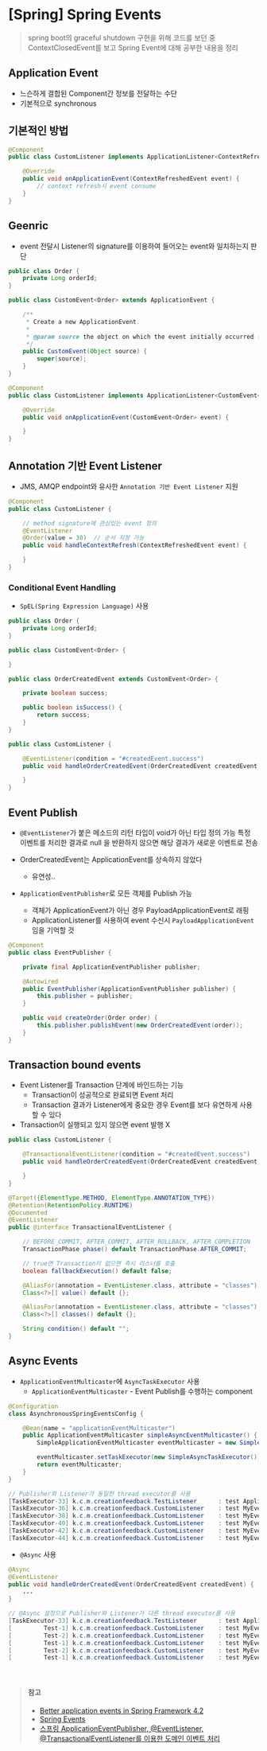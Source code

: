 # [Spring] Spring Events
> spring boot의 graceful shutdown 구현을 위해 코드를 보던 중 ContextClosedEvent를 보고 Spring Event에 대해 공부한 내용을 정리 


## Application Event
* 느슨하게 결합된 Component간 정보를 전달하는 수단
* 기본적으로 synchronous


## 기본적인 방법
```java 
@Component
public class CustomListener implements ApplicationListener<ContextRefreshedEvent> {

    @Override
    public void onApplicationEvent(ContextRefreshedEvent event) {
        // context refresh시 event consume
    }
}
```


## Geenric
* event 전달시 Listener의 signature를 이용하여 들어오는 event와 일치하는지 판단

```java
public class Order {
    private Long orderId;
}

public class CustomEvent<Order> extends ApplicationEvent {

    /**
     * Create a new ApplicationEvent.
     *
     * @param source the object on which the event initially occurred (never {@code null})
     */
    public CustomEvent(Object source) {
        super(source);
    }
}

@Component
public class CustomListener implements ApplicationListener<CustomEvent<Order>> {

    @Override
    public void onApplicationEvent(CustomEvent<Order> event) {

    }
}
```


## Annotation 기반 Event Listener
* JMS, AMQP endpoint와 유사한 `Annotation 기반 Event Listener` 지원
```java
@Component
public class CustomListener {

    // method signature에 관심있는 event 정의
    @EventListener
    @Order(value = 30)  // 순서 지정 가능
    public void handleContextRefresh(ContextRefreshedEvent event) {

    }
}
```

 
### Conditional Event Handling
* `SpEL(Spring Expression Language)` 사용
```java
public class Order {
    private Long orderId;
}

public class CustomEvent<Order> {

}

public class OrderCreatedEvent extends CustomEvent<Order> {

    private boolean success;

    public boolean isSuccess() {
        return success;
    }
}

public class CustomListener {

    @EventListener(condition = "#createdEvent.success")
    public void handleOrderCreatedEvent(OrderCreatedEvent createdEvent) {

    }
}
```


## Event Publish
* `@EventListener`가 붙은 메소드의 리턴 타입이 void가 아닌 타입 정의 가능
특정 이벤트를 처리한 결과로 null 을 반환하지 않으면 해당 결과가 새로운 이벤트로 전송

* OrderCreatedEvent는 ApplicationEvent를 상속하지 않았다
   * 유연성..
* `ApplicationEventPublisher`로 모든 객체를 Publish 가능
   * 객체가 ApplicationEvent가 아닌 경우 PayloadApplicationEvent로 래핑
   * ApplicationListener를 사용하여 event 수신시 `PayloadApplicationEvent`임을 기억할 것

```java
@Component
public class EventPublisher {

    private final ApplicationEventPublisher publisher;

    @Autowired
    public EventPublisher(ApplicationEventPublisher publisher) {
        this.publisher = publisher;
    }

    public void createOrder(Order order) {
        this.publisher.publishEvent(new OrderCreatedEvent(order));
    }
}
```


## Transaction bound events
* Event Listener를 Transaction 단계에 바인드하는 기능
   * Transaction이 성공적으로 완료되면 Event 처리
   * Transaction 결과가 Listener에게 중요한 경우 Event를 보다 유연하게 사용할 수 있다
* Transaction이 실행되고 있지 않으면 event 발행 X

```java
public class CustomListener {

    @TransactionalEventListener(condition = "#createdEvent.success")
    public void handleOrderCreatedEvent(OrderCreatedEvent createdEvent) {

    }
}

@Target({ElementType.METHOD, ElementType.ANNOTATION_TYPE})
@Retention(RetentionPolicy.RUNTIME)
@Documented
@EventListener
public @interface TransactionalEventListener {

    // BEFORE_COMMIT, AFTER_COMMIT, AFTER_ROLLBACK, AFTER_COMPLETION
    TransactionPhase phase() default TransactionPhase.AFTER_COMMIT;

    // true면 Transaction이 없으면 즉시 리스너를 호출
    boolean fallbackExecution() default false;

    @AliasFor(annotation = EventListener.class, attribute = "classes")
    Class<?>[] value() default {};

    @AliasFor(annotation = EventListener.class, attribute = "classes")
    Class<?>[] classes() default {};

    String condition() default "";
}
```


## Async Events
* `ApplicationEventMulticaster`에 `AsyncTaskExecutor` 사용
   * `ApplicationEventMulticaster` - Event Publish를 수행하는 component

```java
@Configuration
class AsynchronousSpringEventsConfig {

    @Bean(name = "applicationEventMulticaster")
    public ApplicationEventMulticaster simpleAsyncEventMulticaster() {
        SimpleApplicationEventMulticaster eventMulticaster = new SimpleApplicationEventMulticaster();

        eventMulticaster.setTaskExecutor(new SimpleAsyncTaskExecutor());
        return eventMulticaster;
    }
}

// Publisher와 Listener가 동일한 thread executor를 사용
[TaskExecutor-33] k.c.m.creationfeedback.TestListener      : test ApplicationReadyEvent Thread[SimpleAsyncTaskExecutor-33,5,main]
[TaskExecutor-36] k.c.m.creationfeedback.CustomListener    : test MyEvent Thread[SimpleAsyncTaskExecutor-36,5,main]
[TaskExecutor-38] k.c.m.creationfeedback.CustomListener    : test MyEvent Thread[SimpleAsyncTaskExecutor-38,5,main]
[TaskExecutor-40] k.c.m.creationfeedback.CustomListener    : test MyEvent Thread[SimpleAsyncTaskExecutor-40,5,main]
[TaskExecutor-42] k.c.m.creationfeedback.CustomListener    : test MyEvent Thread[SimpleAsyncTaskExecutor-42,5,main]
[TaskExecutor-44] k.c.m.creationfeedback.CustomListener    : test MyEvent Thread[SimpleAsyncTaskExecutor-44,5,main]
```

* `@Async` 사용
```java
@Async
@EventListener
public void handleOrderCreatedEvent(OrderCreatedEvent createdEvent) {
    ...
}

// @Async 설정으로 Publisher와 Listener가 다른 thread executor를 사용
[TaskExecutor-33] k.c.m.creationfeedback.TestListener      : test ApplicationReadyEvent Thread[SimpleAsyncTaskExecutor-33,5,main]
[         Test-1] k.c.m.creationfeedback.CustomListener    : test MyEvent Thread[Test-1,5,main]
[         Test-2] k.c.m.creationfeedback.CustomListener    : test MyEvent Thread[Test-2,5,main]
[         Test-1] k.c.m.creationfeedback.CustomListener    : test MyEvent Thread[Test-1,5,main]
[         Test-2] k.c.m.creationfeedback.CustomListener    : test MyEvent Thread[Test-2,5,main]
[         Test-1] k.c.m.creationfeedback.CustomListener    : test MyEvent Thread[Test-1,5,main] 
```

</br>

> #### 참고
> * [Better application events in Spring Framework 4.2](https://spring.io/blog/2015/02/11/better-application-events-in-spring-framework-4-2)
> * [Spring Events](http://www.baeldung.com/spring-events)
> * [스프링 ApplicationEventPublisher, @EventListener, @TransactionalEventListener를 이용한 도메인 이벤트 처리
](http://javacan.tistory.com/entry/Handle-DomainEvent-with-Spring-ApplicationEventPublisher-EventListener-TransactionalEventListener)
